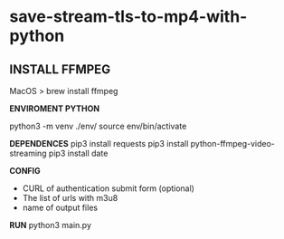 # save-stream-tls-to-mp4-with-python

## INSTALL FFMPEG

MacOS > brew install ffmpeg

**ENVIROMENT PYTHON**

python3 -m venv ./env/
source env/bin/activate

**DEPENDENCES**
pip3 install requests
pip3 install python-ffmpeg-video-streaming
pip3 install date

**CONFIG**
- CURL of authentication submit form (optional)
- The list of urls with m3u8
- name of output files

**RUN**
python3 main.py
